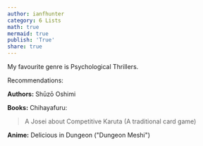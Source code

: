 ```yaml
---
author: ianfhunter
category: 6 Lists
math: true
mermaid: true
publish: 'True'
share: true
---
```


My favourite genre is Psychological Thrillers.

Recommendations:

**Authors:**
Shūzō Oshimi

**Books:**
Chihayafuru:
> A Josei about Competitive Karuta (A traditional card game)

**Anime:**
Delicious in Dungeon ("Dungeon Meshi")